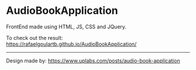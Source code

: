 # AudioBookApplication

FrontEnd made using HTML, JS, CSS and JQuery.


To check out the result: https://rafaelgoulartb.github.io/AudioBookApplication/


----------------


Design made by: https://www.uplabs.com/posts/audio-book-application
